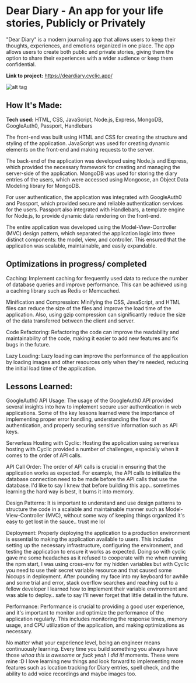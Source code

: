 # Dear Diary - An app for your life stories, Publicly or Privately
"Dear Diary" is a modern journaling app that allows users to keep their thoughts, experiences, and emotions organized in one place. The app allows users to create both public and private stories, giving them the option to share their experiences with a wider audience or keep them confidential.

**Link to project:** https://deardiary.cyclic.app/

![alt tag](http://placecorgi.com/1200/650)

## How It's Made:

**Tech used:** HTML, CSS, JavaScript, Node.js, Express, MongoDB, GoogleAuth0, Passport, Handlebars

The front-end was built using HTML and CSS for creating the structure and styling of the application. JavaScript was used for creating dynamic elements on the front-end and making requests to the server.

The back-end of the application was developed using Node.js and Express, which provided the necessary framework for creating and managing the server-side of the application. MongoDB was used for storing the diary entries of the users, which were accessed using Mongoose, an Object Data Modeling library for MongoDB.

For user authentication, the application was integrated with GoogleAuth0 and Passport, which provided secure and reliable authentication services for the users. Passport also integrated with Handlebars, a template engine for Node.js, to provide dynamic data rendering on the front-end.

The entire application was developed using the Model-View-Controller (MVC) design pattern, which separated the application logic into three distinct components: the model, view, and controller. This ensured that the application was scalable, maintainable, and easily expandable.

## Optimizations in progress/ completed

Caching: Implement caching for frequently used data to reduce the number of database queries and improve performance. This can be achieved using a caching library such as Redis or Memcached.

Minification and Compression: Minifying the CSS, JavaScript, and HTML files can reduce the size of the files and improve the load time of the application. Also, using gzip compression can significantly reduce the size of the data transferred between the client and server.

Code Refactoring: Refactoring the code can improve the readability and maintainability of the code, making it easier to add new features and fix bugs in the future.

Lazy Loading: Lazy loading can improve the performance of the application by loading images and other resources only when they're needed, reducing the initial load time of the application.

## Lessons Learned:

GoogleAuth0 API Usage: The usage of the GoogleAuth0 API provided several insights into how to implement secure user authentication in web applications. Some of the key lessons learned were the importance of implementing proper error handling, understanding the flow of authentication, and properly securing sensitive information such as API keys.

Serverless Hosting with Cyclic: Hosting the application using serverless hosting with Cyclic provided a number of challenges, especially when it comes to the order of API calls.

API Call Order: The order of API calls is crucial in ensuring that the application works as expected. For example, the API calls to initialize the database connection need to be made before the API calls that use the database. I'd like to say I knew that before building this app.. sometimes learning the hard way is best, it burns it into memory.

Design Patterns: It is important to understand and use design patterns to structure the code in a scalable and maintainable manner such as Model-View-Controller (MVC), without some way of keeping things organized it's easy to get lost in the sauce.. trust me lol

Deployment: Properly deploying the application to a production environment is essential to making the application available to users. This includes setting up the necessary infrastructure, configuring the environment, and testing the application to ensure it works as expected. Doing so with cyclic gave me some headaches as it refused to cooperate with me when running the npm start, I was using cross-env for my hidden variables but with Cyclic you need to use their secret variable resource and that caused some hiccups in deployment. After pounding my face into my keyboard for awhile and some trial and error, stack overflow searches and reaching out to a fellow developer I learned how to implement their variable environment and was able to deploy.. safe to say I'll never forget that little detail in the future.

Performance: Performance is crucial to providing a good user experience, and it's important to monitor and optimize the performance of the application regularly. This includes monitoring the response times, memory usage, and CPU utilization of the application, and making optimizations as necessary. 

No matter what your experience level, being an engineer means continuously learning. Every time you build something you always have those *whoa this is awesome* or *fuck yeah I did it!* moments. These were mine :D I love learning new things and look forward to implementing more features such as location tracking for Diary entries, spell check, and the ability to add voice recordings and maybe images too.
